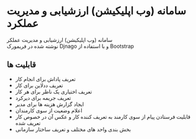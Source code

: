 # سامانه (وب اپلیکیشن) ارزشیابی و مدیریت عملکرد 
سامانه (وب اپلیکیشن) ارزشیابی و مدیریت عملکر <br/>
نوشته شده در فریمورک Djnago و با استفاده از Bootstrap
## قابلیت ها
* تعریف پاداش برای انجام کار
* تعریف ددلاین برای کار
* تعریف اختیاری یک ناظر برای هر کار
* تعریف جریمه برای دیرکرد
* ایجاد گزارش هزینه ها برای مدیر
* اعلام وضعیت از سوی کارمندان
* قابلیت فرستادن پیام از سوی کارمند به تعریف کننده کار و عکس آن در خصوص کار تعریف شده
* بخش بندی واحد های مختلف و تعریف ساختار سازمانی


 
